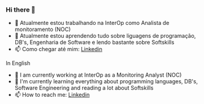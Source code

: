 ### Hi there 👋

- 🔭 Atualmente estou trabalhando na InterOp como Analista de monitoramento (NOC)
- 🌱 Atualmente estou aprendendo tudo sobre liguagens de programação, DB's, Engenharia de Software e lendo bastante sobre Softskills
- 📫 Como chegar até mim: [Linkedin](https://www.linkedin.com/in/leonardo-delima/)

In English

- 🔭 I am currently working at InterOp as a Monitoring Analyst (NOC)
- 🌱 I'm currently learning everything about programming languages, DB's, Software Engineering and reading a lot about Softskills
- 📫 How to reach me: [Linkedin](https://www.linkedin.com/in/leonardo-delima/)
